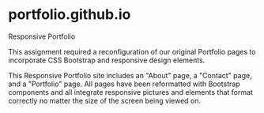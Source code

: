 # portfolio.github.io

Responsive Portfolio

This assignment required a reconfiguration of our original Portfolio pages to incorporate CSS Bootstrap and responsive design elements.

This Responsive Portfolio site includes an "About" page, a "Contact" page, and a "Portfolio" page. All pages have been reformatted with Bootstrap components and all integrate responsive pictures and elements that format correctly no matter the size of the screen being viewed on.
